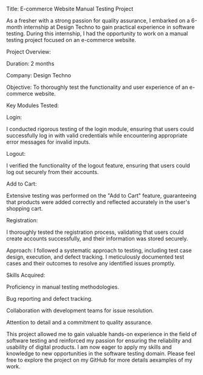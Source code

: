 Title: E-commerce Website Manual Testing Project

As a fresher with a strong passion for quality assurance, I embarked on a 6-month internship at Design Techno to gain practical experience in software testing. During this internship, I had the opportunity to work on a manual testing project focused on an e-commerce website.

Project Overview:

Duration: 2 months

Company: Design Techno

Objective: To thoroughly test the functionality and user experience of an e-commerce website.

Key Modules Tested:

Login:

I conducted rigorous testing of the login module, ensuring that users could successfully log in with valid credentials while encountering appropriate error messages for invalid inputs.

Logout:

I verified the functionality of the logout feature, ensuring that users could log out securely from their accounts.

Add to Cart:

Extensive testing was performed on the "Add to Cart" feature, guaranteeing that products were added correctly and reflected accurately in the user's shopping cart.

Registration:

I thoroughly tested the registration process, validating that users could create accounts successfully, and their information was stored securely.

Approach:
I followed a systematic approach to testing, including test case design, execution, and defect tracking. I meticulously documented test cases and their outcomes to resolve any identified issues promptly.



Skills Acquired:

Proficiency in manual testing methodologies.

Bug reporting and defect tracking.

Collaboration with development teams for issue resolution.

Attention to detail and a commitment to quality assurance.

This project allowed me to gain valuable hands-on experience in the field of software testing and reinforced my passion for ensuring the reliability and usability of digital products. I am now eager to apply my skills and knowledge to new opportunities in the software testing domain. Please feel free to explore the project on my GitHub for more details aexamples of my work.
